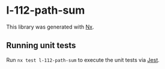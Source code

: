 # l-112-path-sum

This library was generated with [Nx](https://nx.dev).

## Running unit tests

Run `nx test l-112-path-sum` to execute the unit tests via [Jest](https://jestjs.io).
